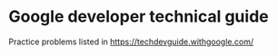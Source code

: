 # Google developer technical guide
Practice problems listed in https://techdevguide.withgoogle.com/
